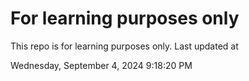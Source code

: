 # For learning purposes only
This repo is for learning purposes only.
Last updated at

Wednesday, September 4, 2024 9:18:20 PM

